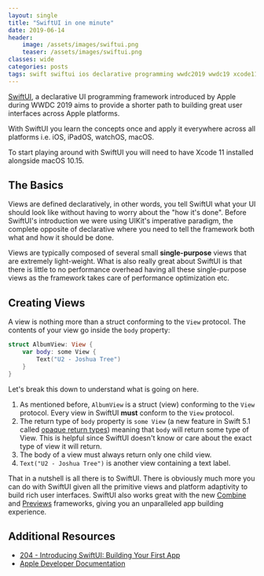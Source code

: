```yaml
---
layout: single
title: "SwiftUI in one minute"
date: 2019-06-14
header:
    image: /assets/images/swiftui.png
    teaser: /assets/images/swiftui.png
classes: wide
categories: posts
tags: swift swiftui ios declarative programming wwdc2019 wwdc19 xcode11 combine previews
---
```


[SwiftUI](https://developer.apple.com/xcode/swiftui/), a declarative UI programming framework introduced by Apple during WWDC 2019 aims to provide a shorter path to building great user interfaces across Apple platforms.

With SwiftUI you learn the concepts once and apply it everywhere across all platforms i.e. iOS, iPadOS, watchOS, macOS.

To start playing around with SwiftUI you will need to have Xcode 11 installed alongside macOS 10.15.

## The Basics

Views are defined declaratively, in other words, you tell SwiftUI what your UI should look like without having to worry about the "how it's done". Before SwiftUI's introduction we were using UIKit's imperative paradigm, the complete opposite of declarative where you need to tell the framework both what and how it should be done. 

Views are typically composed of several small **single-purpose** views that are extremely light-weight. What is also really great about SwiftUI is that there is little to no performance overhead having all these single-purpose views as the framework takes care of performance optimization etc.

## Creating Views

A view is nothing more than a struct conforming to the `View` protocol. The contents of your view go inside the `body` property:

```swift
struct AlbumView: View {
    var body: some View {
        Text("U2 - Joshua Tree")
    }
}
```

Let's break this down to understand what is going on here.

1. As mentioned before, `AlbumView` is a struct (view) conforming to the `View` protocol. Every view in SwiftUI **must** conform to the `View` protocol.
2. The return type of `body` property is `some View` (a new feature in Swift 5.1 called [opaque return types](https://docs.swift.org/swift-book/LanguageGuide/OpaqueTypes.html)) meaning that `body` will return some type of View. This is helpful since SwiftUI doesn't know or care about the exact type of view it will return. 
3. The body of a view must always return only one child view.
4. `Text("U2 - Joshua Tree")` is another view containing a text label.

That in a nutshell is all there is to SwiftUI. There is obviously much more you can do with SwiftUI given all the primitive views and platform adaptivity to build rich user interfaces. SwiftUI also works great with the new [Combine](https://developer.apple.com/documentation/combine) and [Previews](https://developer.apple.com/documentation/swiftui/previews) frameworks, giving you an unparalleled app building experience. 

## Additional Resources

* [204 - Introducing SwiftUI: Building Your First App](https://developer.apple.com/videos/play/wwdc2019/204/)
* [Apple Developer Documentation](https://developer.apple.com/documentation?changes=latest_minor)